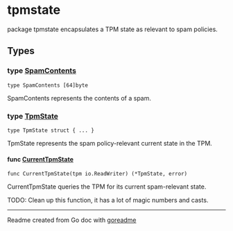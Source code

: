 # tpmstate

package tpmstate encapsulates a TPM state as relevant to spam policies.

## Types

### type [SpamContents](/pkg/tpmstate/tpmstate.go#L13)

`type SpamContents [64]byte`

SpamContents represents the contents of a spam.

### type [TpmState](/pkg/tpmstate/tpmstate.go#L16)

`type TpmState struct { ... }`

TpmState represents the spam policy-relevant current state in the TPM.

#### func [CurrentTpmState](/pkg/tpmstate/tpmstate.go#L23)

`func CurrentTpmState(tpm io.ReadWriter) (*TpmState, error)`

CurrentTpmState queries the TPM for its current spam-relevant state.

TODO: Clean up this function, it has a lot of magic numbers and casts.

---
Readme created from Go doc with [goreadme](https://github.com/posener/goreadme)
